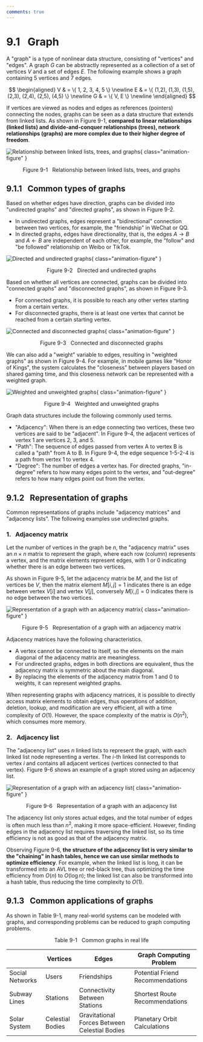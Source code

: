 ```yaml
---
comments: true
---
```


# 9.1 &nbsp; Graph

A "graph" is a type of nonlinear data structure, consisting of "vertices" and "edges". A graph $G$ can be abstractly represented as a collection of a set of vertices $V$ and a set of edges $E$. The following example shows a graph containing 5 vertices and 7 edges.

$$
\begin{aligned}
V & = \{ 1, 2, 3, 4, 5 \} \newline
E & = \{ (1,2), (1,3), (1,5), (2,3), (2,4), (2,5), (4,5) \} \newline
G & = \{ V, E \} \newline
\end{aligned}
$$

If vertices are viewed as nodes and edges as references (pointers) connecting the nodes, graphs can be seen as a data structure that extends from linked lists. As shown in Figure 9-1, **compared to linear relationships (linked lists) and divide-and-conquer relationships (trees), network relationships (graphs) are more complex due to their higher degree of freedom**.

![Relationship between linked lists, trees, and graphs](graph.assets/linkedlist_tree_graph.png){ class="animation-figure" }

<p align="center"> Figure 9-1 &nbsp; Relationship between linked lists, trees, and graphs </p>

## 9.1.1 &nbsp; Common types of graphs

Based on whether edges have direction, graphs can be divided into "undirected graphs" and "directed graphs", as shown in Figure 9-2.

- In undirected graphs, edges represent a "bidirectional" connection between two vertices, for example, the "friendship" in WeChat or QQ.
- In directed graphs, edges have directionality, that is, the edges $A \rightarrow B$ and $A \leftarrow B$ are independent of each other, for example, the "follow" and "be followed" relationship on Weibo or TikTok.

![Directed and undirected graphs](graph.assets/directed_graph.png){ class="animation-figure" }

<p align="center"> Figure 9-2 &nbsp; Directed and undirected graphs </p>

Based on whether all vertices are connected, graphs can be divided into "connected graphs" and "disconnected graphs", as shown in Figure 9-3.

- For connected graphs, it is possible to reach any other vertex starting from a certain vertex.
- For disconnected graphs, there is at least one vertex that cannot be reached from a certain starting vertex.

![Connected and disconnected graphs](graph.assets/connected_graph.png){ class="animation-figure" }

<p align="center"> Figure 9-3 &nbsp; Connected and disconnected graphs </p>

We can also add a "weight" variable to edges, resulting in "weighted graphs" as shown in Figure 9-4. For example, in mobile games like "Honor of Kings", the system calculates the "closeness" between players based on shared gaming time, and this closeness network can be represented with a weighted graph.

![Weighted and unweighted graphs](graph.assets/weighted_graph.png){ class="animation-figure" }

<p align="center"> Figure 9-4 &nbsp; Weighted and unweighted graphs </p>

Graph data structures include the following commonly used terms.

- "Adjacency": When there is an edge connecting two vertices, these two vertices are said to be "adjacent". In Figure 9-4, the adjacent vertices of vertex 1 are vertices 2, 3, and 5.
- "Path": The sequence of edges passed from vertex A to vertex B is called a "path" from A to B. In Figure 9-4, the edge sequence 1-5-2-4 is a path from vertex 1 to vertex 4.
- "Degree": The number of edges a vertex has. For directed graphs, "in-degree" refers to how many edges point to the vertex, and "out-degree" refers to how many edges point out from the vertex.

## 9.1.2 &nbsp; Representation of graphs

Common representations of graphs include "adjacency matrices" and "adjacency lists". The following examples use undirected graphs.

### 1. &nbsp; Adjacency matrix

Let the number of vertices in the graph be $n$, the "adjacency matrix" uses an $n \times n$ matrix to represent the graph, where each row (column) represents a vertex, and the matrix elements represent edges, with $1$ or $0$ indicating whether there is an edge between two vertices.

As shown in Figure 9-5, let the adjacency matrix be $M$, and the list of vertices be $V$, then the matrix element $M[i, j] = 1$ indicates there is an edge between vertex $V[i]$ and vertex $V[j]$, conversely $M[i, j] = 0$ indicates there is no edge between the two vertices.

![Representation of a graph with an adjacency matrix](graph.assets/adjacency_matrix.png){ class="animation-figure" }

<p align="center"> Figure 9-5 &nbsp; Representation of a graph with an adjacency matrix </p>

Adjacency matrices have the following characteristics.

- A vertex cannot be connected to itself, so the elements on the main diagonal of the adjacency matrix are meaningless.
- For undirected graphs, edges in both directions are equivalent, thus the adjacency matrix is symmetric about the main diagonal.
- By replacing the elements of the adjacency matrix from $1$ and $0$ to weights, it can represent weighted graphs.

When representing graphs with adjacency matrices, it is possible to directly access matrix elements to obtain edges, thus operations of addition, deletion, lookup, and modification are very efficient, all with a time complexity of $O(1)$. However, the space complexity of the matrix is $O(n^2)$, which consumes more memory.

### 2. &nbsp; Adjacency list

The "adjacency list" uses $n$ linked lists to represent the graph, with each linked list node representing a vertex. The $i$-th linked list corresponds to vertex $i$ and contains all adjacent vertices (vertices connected to that vertex). Figure 9-6 shows an example of a graph stored using an adjacency list.

![Representation of a graph with an adjacency list](graph.assets/adjacency_list.png){ class="animation-figure" }

<p align="center"> Figure 9-6 &nbsp; Representation of a graph with an adjacency list </p>

The adjacency list only stores actual edges, and the total number of edges is often much less than $n^2$, making it more space-efficient. However, finding edges in the adjacency list requires traversing the linked list, so its time efficiency is not as good as that of the adjacency matrix.

Observing Figure 9-6, **the structure of the adjacency list is very similar to the "chaining" in hash tables, hence we can use similar methods to optimize efficiency**. For example, when the linked list is long, it can be transformed into an AVL tree or red-black tree, thus optimizing the time efficiency from $O(n)$ to $O(\log n)$; the linked list can also be transformed into a hash table, thus reducing the time complexity to $O(1)$.

## 9.1.3 &nbsp; Common applications of graphs

As shown in Table 9-1, many real-world systems can be modeled with graphs, and corresponding problems can be reduced to graph computing problems.

<p align="center"> Table 9-1 &nbsp; Common graphs in real life </p>

<div class="center-table" markdown>

|                 | Vertices         | Edges                                         | Graph Computing Problem          |
| --------------- | ---------------- | --------------------------------------------- | -------------------------------- |
| Social Networks | Users            | Friendships                                   | Potential Friend Recommendations |
| Subway Lines    | Stations         | Connectivity Between Stations                 | Shortest Route Recommendations   |
| Solar System    | Celestial Bodies | Gravitational Forces Between Celestial Bodies | Planetary Orbit Calculations     |

</div>
